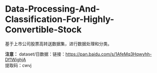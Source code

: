 # Data-Processing-And-Classification-For-Highly-Convertible-Stock

基于上市公司股票高转送数据集，进行数据处理和分类。

**注意：**
dataset/日数据：链接：https://pan.baidu.com/s/1AfeMq3Hqwyhh-Df1WighjA  
提取码：cwvj
